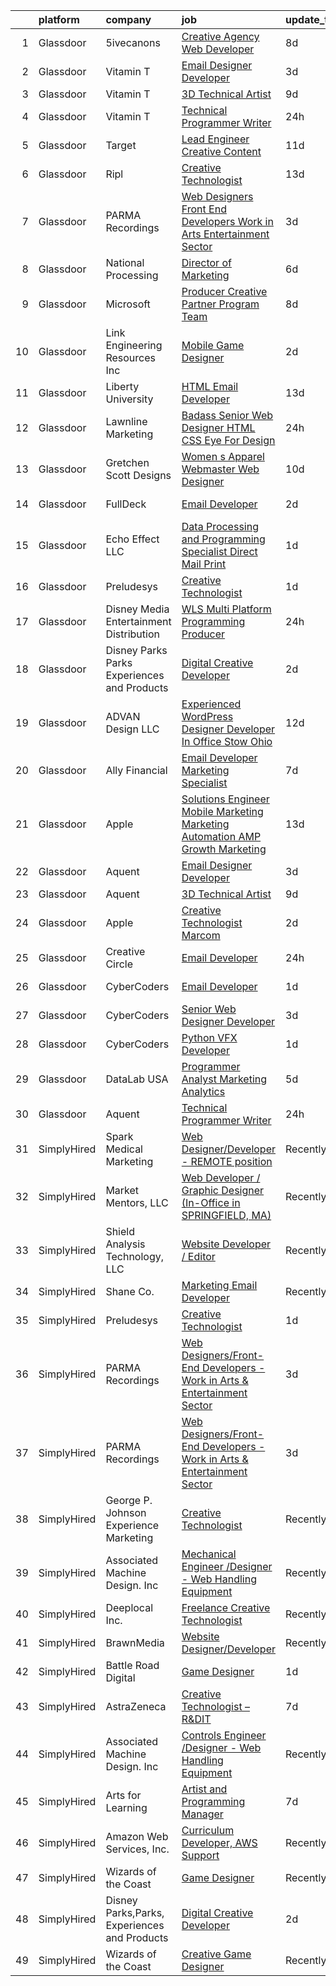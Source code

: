 

|    | platform    | company                                      | job                                                                                                                                                                                                                                                                                                                                                                                                                                                                                                                                                                                                                                                                                                                                                                                                                                                                                                                                                                                                                                                                                                                                                                                                                                                                                                                                                                                                                                                                     | update_time   | location           |
|---:|:------------|:---------------------------------------------|:------------------------------------------------------------------------------------------------------------------------------------------------------------------------------------------------------------------------------------------------------------------------------------------------------------------------------------------------------------------------------------------------------------------------------------------------------------------------------------------------------------------------------------------------------------------------------------------------------------------------------------------------------------------------------------------------------------------------------------------------------------------------------------------------------------------------------------------------------------------------------------------------------------------------------------------------------------------------------------------------------------------------------------------------------------------------------------------------------------------------------------------------------------------------------------------------------------------------------------------------------------------------------------------------------------------------------------------------------------------------------------------------------------------------------------------------------------------------|:--------------|:-------------------|
|  1 | Glassdoor   | 5ivecanons                                   | [Creative Agency Web Developer](https://www.glassdoor.com/partner/jobListing.htm?pos=101&ao=1110586&s=58&guid=0000018170745ab99dfcccd5c29515a3&src=GD_JOB_AD&t=SR&vt=w&ea=1&cs=1_e0df0e25&cb=1655449082893&jobListingId=1007927276507&cpc=88825F42635DFB7C&jrtk=3-0-1g5o78mncia2u801-1g5o78mnpi4nf800-84094eaa113f8c80--6NYlbfkN0DwgN3Z0NLANbqvS63xM-vlXxP4hUP8fczFn8co1XNvGgiZevgx41uD-8wuv-7f4oEpDxF0jaTNnGxpufoP4YOzprsp7u9ZgNQK9f8FjBBJ9XIgNuTMxmKxCGoz3d1dGbfbgEzvWaDtePiTy2fwByLniqz_qXD7N9vgkqYwEZzoEabkJ9UFWHUQxjyKJVaCmklDyJrXK6kwBvsPHfVOH53yEnNHAh7fz4ADgif9eWqWETt3dffUZVRUOyfbsBtv0HEMgqx_xxbIMZzVKlaOafD1k9upsBpGTz3TvTIrkFFcnf1KVb9ZVxixvgnunUz6oHfeKt9dGNtTLOf1_zvcwTUYx_w6dDMvJ8JNEnzh2bPKCMXfsQpA1suTWeHCH2_b7VMFW7EjnU5onixkCay5VgjR10e3Oi40CQ8QddynU8yHr98d9Q6C11fvSPFmBuMg7H1tiOcFFFjw6lGuTJdLN97OHzlB5sANPzLtmJSnRA6soHKb9723fFD1JpQvgXfIciksSI3le0PgWA%3D%3D)                                                                                                                                                                                                                                                                                                                                                                                                                                                                                                                                                                                    | 8d            | Jacksonville, FL   |
|  2 | Glassdoor   | Vitamin T                                    | [Email Designer   Developer](https://www.glassdoor.com/partner/jobListing.htm?pos=126&ao=1110586&s=58&guid=0000018170745ab99dfcccd5c29515a3&src=GD_JOB_AD&t=SR&vt=w&cs=1_74b13871&cb=1655449082897&jobListingId=1007936148116&cpc=2CAED5C921A5F994&jrtk=3-0-1g5o78mncia2u801-1g5o78mnpi4nf800-5a328d8f1e158d91--6NYlbfkN0DMrcEu7yrtATojKJA7cEzGQ3FdRGWLh0CZQInL4ECGI6k5tN82kdM0cJmh4vC7Ggh5lKGabrJlTlqfQgBZ6Uu6KKE4hG2Ywy-_Zyar3SKWT-EkuZb_TBS9CBFME91dO6HK4mV2A0hxH8mmYjYDRx-XXfRAQPVa0wNsNvrIrSZXuGNTGIHJwvbeff02w9XrBn-RZ6iwR0TVZxNkdEF4C5xcW8BbvemeHU6GbE7rMDiRkGmKpm_4MeoF5Cm-0SZVOW7lh-zgrcrgblN9dI30ztzYHYAaINMxkny1mrM2R0f5Sy2oDcMqjpB1qVc5TomzdrCQaR89MiO7oUYa4o257mU60rz-x4NDn5JnmgpBD7ESi4ldogT0rTB5yMywccU_T9QDugdL-1es3DfJGtkmffe6toLWyTAH6K1u0AECvYnMKJnA-kTotnb4FTiFWBePawdsyX2ZsNpedUQv7RGhCGBs)                                                                                                                                                                                                                                                                                                                                                                                                                                                                                                                                                                                                                                                        | 3d            | Richmond Hill, NY  |
|  3 | Glassdoor   | Vitamin T                                    | [3D Technical Artist](https://www.glassdoor.com/partner/jobListing.htm?pos=123&ao=1110586&s=58&guid=0000018170745ab99dfcccd5c29515a3&src=GD_JOB_AD&t=SR&vt=w&cs=1_577e65fe&cb=1655449082897&jobListingId=1007924250804&cpc=FB7E4A1762AE5BEC&jrtk=3-0-1g5o78mncia2u801-1g5o78mnpi4nf800-b676246afe9ffab5--6NYlbfkN0DMrcEu7yrtATojKJA7cEzGQ3FdRGWLh0CZQInL4ECGI6k5tN82kdM0OKoro5eXmjqrlAnDtckO5oeRnp0WuwL4LRISKzB96TROHOn88Gkm_ZjVTDxR6yvKi-wTEpxbYoH4Q9Epgd_JwKUcv74onN9sPbFCnxTAPOYzeQVeoWsKFHKyWJTcdc-EuU39eatiC342UUk7PiwdORKNI_XGYLNIupg9npIZXyT3lFCO7rz3cuwlM6MZT9Bk5pKujwe_APM1q6XAlUr27rpB9JDi8K3OygagIlYtl_lSaUcEMWiyB201uVfiIZfumjIakq7Ir2enWQ6AyK1TRthaH8XAJZHcx_2mVA3LHPE89aeNAiBfmCMpkI_cgyYYQFqsfW6loN90iJmatHlqOojecEDcS5j0j2jwGwW1mU5msWsi_WGyFjJHlBHCcqQ2kSktebCXZ7cVVMb4QtRkSqJqJ1wyyc8vcI-XClOyn30%3D)                                                                                                                                                                                                                                                                                                                                                                                                                                                                                                                                                                                                                                                 | 9d            | Remote             |
|  4 | Glassdoor   | Vitamin T                                    | [Technical   Programmer Writer](https://www.glassdoor.com/partner/jobListing.htm?pos=121&ao=1110586&s=58&guid=0000018170745ab99dfcccd5c29515a3&src=GD_JOB_AD&t=SR&vt=w&cs=1_a4934d50&cb=1655449082897&jobListingId=1007945433375&cpc=B076152010A3B66C&jrtk=3-0-1g5o78mncia2u801-1g5o78mnpi4nf800-500ce1e84275d83e--6NYlbfkN0DMrcEu7yrtATojKJA7cEzGQ3FdRGWLh0CZQInL4ECGI6k5tN82kdM0OKoro5eXmjpfezI00Q-HLtb5cdJ_o9tiLpBho-9whxITLzkn2a2UCSUAFtfxpyljpUpc-LQh8-rYzXoOyuDe9OEXYIRbH81hg_H0YI_DuOLHKP_Ayh0Nd0b0qKveVET-LqT3oih7qgTui251jIBTCXwrlhYieEwNk8VKV-KI1XDZGC7texmoEPHl4PG-Er1rKqZ57kmWetXgJX_-YyiSORKaX_24CPcjR0R96VQylrPsMiN2RLR3zzK3eKPVz1RoSegKrxWwkWaGt2131ACb5z3d7C6zzAYjT9Fpp3kC6RT05USBe0oxpzTAtNRwzoLI0eRb404JObKUDSiRuoPinNLesIGUklZNXmnZHSLPeP8xek2OspYZ9Gc1zAK-opoz4-F4GwOvZpimhhfJ7AUvL1TxWavjcV_P0lEtPkVi0Vo%3D)                                                                                                                                                                                                                                                                                                                                                                                                                                                                                                                                                                                                                                       | 24h           | Remote             |
|  5 | Glassdoor   | Target                                       | [Lead Engineer   Creative Content](https://www.glassdoor.com/partner/jobListing.htm?pos=105&ao=1110586&s=58&guid=0000018170745ab99dfcccd5c29515a3&src=GD_JOB_AD&t=SR&vt=w&cs=1_1e946ec7&cb=1655449082893&jobListingId=1007919401894&cpc=3028881457C6165E&jrtk=3-0-1g5o78mncia2u801-1g5o78mnpi4nf800-2be633d4264ab387--6NYlbfkN0AgONBeCfCTVljpwzR96jFX3mtyFC--n153CYnqiKkqIbEzGownH_L0_wgVvmdp1a1UNNXTmVsFEDKwK9YMjY1IttCSMsntwx6UhfH1INoHLKABw_jAdCMqFMvCue8DZEJB-phZNly1s9rBXFRTnSWHGcvNUPirZylqHh6Xb7bgegbJvEScAgR_et5XIg5svKkq4YAAK3ER0sY7JGpDDnXx1I_JbpzJ0h3Dc7Cu_qwTQwOeuStEZHZqWOuE80yjES4Mtuyz10hQDZPBgejdiQs0i6WQ9t6Sfyn3cxJEtS5MTOTwurlzpGjCQAa-3qmSbMroHae63mM84CRf22OIFD_dMtiFqCzSZyQyAUa-GcquoPpVRus3pf3OkhSWO5-fs9wriVn8CK3TYtgsO0ZE4cRxSgaSXAc0qV4ULUcafEUNrr8RQq7_on4sDlgXKol0Ap4%3D)                                                                                                                                                                                                                                                                                                                                                                                                                                                                                                                                                                                                                                                                    | 11d           | Brooklyn Park, MN  |
|  6 | Glassdoor   | Ripl                                         | [Creative Technologist](https://www.glassdoor.com/partner/jobListing.htm?pos=109&ao=1110586&s=58&guid=0000018170745ab99dfcccd5c29515a3&src=GD_JOB_AD&t=SR&vt=w&ea=1&cs=1_656bf691&cb=1655449082894&jobListingId=1007916173793&cpc=A0637F14311B9419&jrtk=3-0-1g5o78mncia2u801-1g5o78mnpi4nf800-43143f6d6c75be44--6NYlbfkN0C1hbfb0kNfjEz9wPHc97tRjY8tE8O6gicCPMDAwXENoGf_20ZGcoJyBqdNZAfAga3Soipd2Yx2tgiOLh78JiaK5aSuD5MPK6pJpBHjP6Q_uGYKvm3hKeDvUry0qkOUlJX8x7Y1EMKgnaQ3wrywLLYDhTaDh4T_Y11RX5IiSVsHO119b_HKmS3vvB3wNAQvLUfl7OxYARzGYW9zMzuLbDQb9vdIeXi_5hpWyArCAaSpGtMJq2Qf0AfKMxL7O2Yd3toqNpN2C5VPP2LfmI6LihBVi_m0dT2MSgyfkEtd2ygPn3NIdQP-uMqtq6c0TsNwWpFd_q5_NuVx0ugC9VKNHfjO9F_bKP12MW7ypZiOco8GR6BNAwYZiQNFcHAF0q3livcuqn6MROMmZ7XPJfB9by17jqTuF9J7EVI-pIv2AwxdQ2LosAC-9Nx3ndCSWi-3fam8TC4WTpckl-4V1A6e4caX4hgOGZFbVXKW0t97NtQnNeXrBL1SoP86-xpNyAIa5_o%3D)                                                                                                                                                                                                                                                                                                                                                                                                                                                                                                                                                                                                          | 13d           | Snohomish, WA      |
|  7 | Glassdoor   | PARMA Recordings                             | [Web Designers Front End Developers   Work in Arts   Entertainment Sector](https://www.glassdoor.com/partner/jobListing.htm?pos=110&ao=1110586&s=58&guid=0000018170745ab99dfcccd5c29515a3&src=GD_JOB_AD&t=SR&vt=w&ea=1&cs=1_77a2ea7b&cb=1655449082895&jobListingId=1007936127371&cpc=8795CF9063CD573D&jrtk=3-0-1g5o78mncia2u801-1g5o78mnpi4nf800-e9a97b03e154af19--6NYlbfkN0BMd6i3W3qmAtDke4ZitYLMBEMpVvOQU_aO9JUqgRRkg0YiWr3O3EY-kQ_OnwYZe1kEGbPykYfxN0SPjhNNf6ok3NSl-efremPdl_yE9Oxlai6wWmpYxgSooe-BCUgqWHH54-yszYlnQl4scJjmMMVq60-GBGS04NWaZxcJlVN02CRrUisv2CDACHWLvk34R4dxM57XoNV0W9rFiTBzM_IDC1jEjoSdDhnCEb1F5RXLxQ11LaGNhPaHmu9q0fh373BNpMD1KYD_78Fp_0HWxjkVQ6D-kIR2QmZ5brur8DCqAU4TWipHmLMEZF7HGu1ii-ww1uGNMrjTEdJOvqrYxqWJTcyqbNAZ08xP_of6PFkgvvg2CYlEh0oP8icoxSzI5Fl-sF_0hpp1NcY9pS8n4hu-1oY6lrjgP-GHqR_fBXyAzGX2hSh3ZwhDF96qN7PsT8JUCBe91ncVGE_xQV03so4UTuoQwBZVUw2ov2mzQGvoLsCM0ht_nVbDjl9rxF9dBYA9cu_PCO3P931_xaKve_i0ZFj02cncGI_JPIp3mr46cA%3D%3D)                                                                                                                                                                                                                                                                                                                                                                                                                                                                                                         | 3d            | Remote             |
|  8 | Glassdoor   | National Processing                          | [Director of Marketing](https://www.glassdoor.com/partner/jobListing.htm?pos=104&ao=1110586&s=58&guid=0000018170745ab99dfcccd5c29515a3&src=GD_JOB_AD&t=SR&vt=w&ea=1&cs=1_d71129c7&cb=1655449082893&jobListingId=1007932228124&cpc=18B9B60E52E5A655&jrtk=3-0-1g5o78mncia2u801-1g5o78mnpi4nf800-47cfe4ad1fe52c7a--6NYlbfkN0AO-lx13pzomzdSppJUWL3QXsQT8oyFk4U4LWH8QC50ColyNbWeS4BJdDbgzuqSwHm2zvS6I5ToEz212qOpO2_ZvfS9Yc7mqJzYdSRWH88s7sxX8GPv23gOIy4D1TqkbTP8MmY_tDxFk0cBBmPC8i8SBVKsBhe2Hfa-OwZa4J6gp_MbgdHuxCloW-ajGe1wwxiTDA8wXlRKFcRtPx2XoZ2B5Bsg4RehfDzeqfjI7yPICNdwZWaOCVIi8YhLwB74hf2CYIkoQwSr-sFcDgt8_0StBb-hjemCY2OKKc0GWizQb-K9TubTDP3Odyf20TqYueXHPmVLHfQg7KXDsyPNFfIyUe2fRbaOWJ4mvTpqzMCaHe5B2GeJvMbzDEYzIqyzpoWBk0lK6iSeWCA9Co0OyWEEnSIjBKkVYEwf0kuZlZwG5jlS7_ppEGb1NiyXcld3E_vTRc_O2pbbjLQD3PKA6mM_MNcvApsukeOGpcQ3P6y8OOBGiYWeX3CAgjqoQJOLmwDPSfqqVumlvw%3D%3D)                                                                                                                                                                                                                                                                                                                                                                                                                                                                                                                                                                                            | 6d            | Orem, UT           |
|  9 | Glassdoor   | Microsoft                                    | [Producer   Creative Partner Program Team](https://www.glassdoor.com/partner/jobListing.htm?pos=127&ao=1136043&s=58&guid=0000018170745ab99dfcccd5c29515a3&src=GD_JOB_AD&t=SR&vt=w&cs=1_39fb60f1&cb=1655449082897&jobListingId=1007926717850&jrtk=3-0-1g5o78mncia2u801-1g5o78mnpi4nf800-8a8a2c497df37388-)                                                                                                                                                                                                                                                                                                                                                                                                                                                                                                                                                                                                                                                                                                                                                                                                                                                                                                                                                                                                                                                                                                                                                               | 8d            | Redmond, WA        |
| 10 | Glassdoor   | Link Engineering Resources  Inc              | [Mobile Game Designer](https://www.glassdoor.com/partner/jobListing.htm?pos=107&ao=1110586&s=58&guid=0000018170745ab99dfcccd5c29515a3&src=GD_JOB_AD&t=SR&vt=w&cs=1_344c510a&cb=1655449082893&jobListingId=1007940009417&cpc=67D5E609A3B8C355&jrtk=3-0-1g5o78mncia2u801-1g5o78mnpi4nf800-7b38c36edea65596--6NYlbfkN0DK2C-pmrF0sqrfJr4Li3c4X7YMnrkXddQXZaL_6xg-NZtklDZSx_yiPocXKeJyu8GXZBF6iHTzcqxoh5YfXOzapaowrEFcW0Wvv5P3l-zCcOsePFDIEXLcVnyoePoRFk5P_6JWgwML8Yo4BphEmn5W_K6bLP7l7bh3xDbq9jrYvXPqRTBmT69Gl6weOz8zWGd2r57E-9LQFOCY7ejjjJoCbjQN3xjjLDYuGZvM_trBz2AA-kfHfoiaixRbjADMokmHasCJo9iU47fdafiwXyahK22lF-ixn8IMr9mbDIfC3cqQ5OacMZ4_NeqTeVlyiMBkMAc1X3RiUTVuLfI3RT1U9m5PEaxKKS--4RmTxSwp7FYrxEV-4d66Y9b0lZH4RxZgTj9eOAou1Qf-ecMPvbNF1FAwjwq7-4zyRS4cnfn9IuO8uxwAnhJFv1nWHnaSuejhOsDeAw7C23UwWmUfoo5y7wA8lr9G34r8rkGvs3-gm1FPUH-XSf-Q_5iNldxT6T64PiMlbxeiwrd1y5dptOzOVt6vL12zlUAfdyodd3_cXQHzCb9GGOROafvaEneBpV06T-621ld6iCuqJRsKmLCv8J5osh7LV64%3D)                                                                                                                                                                                                                                                                                                                                                                                                                                                                                                                | 2d            | Philadelphia, PA   |
| 11 | Glassdoor   | Liberty University                           | [HTML Email Developer](https://www.glassdoor.com/partner/jobListing.htm?pos=113&ao=1110586&s=58&guid=0000018170745ab99dfcccd5c29515a3&src=GD_JOB_AD&t=SR&vt=w&ea=1&cs=1_6fc48c7a&cb=1655449082896&jobListingId=1007915758186&cpc=8795CF9063CD573D&jrtk=3-0-1g5o78mncia2u801-1g5o78mnpi4nf800-8008f5f408073523--6NYlbfkN0DJj_xBnMkxta0JkMhp2zrLnOUztiQYfsFoMajxVnxJH1F0cTi7s2M4ahEdLdWFO-BqmRaLUpbwRIZ7IJNE5Jhy2Q0vZVUdHycJeJyACt3qfLEXBtyRyPrgrnr3HxdQLYX3EwJ4XPiDxoSfjsS-rituzWuBLTDBkYgFntRSehJ6_bQZ9iUcKZ1AGEA1ZSy-_-QCtaaY7Y9EzW8zhp-eFloM2SKl6wcH7v-e4ASXdhuD7yABMQdu6gvjDdyzaSLNBzXwb2Xc-cY5r0NbKxnYNzZsygfQjC2uJ4TIUlnUd73_TDhQjlvXC_JWc4T8ID42D4EdQ3iO5hmJWKkYvNpuxhpOlcEvC9yIC4xa97-n-rHNeqwZrA8wSO_xXHYGRnZhgu5i-f-CcDL9XiVG5WEDEGzAQK58j7zkzCHj5paNdI2LKQD2Pyjzc5dFyKMby-VNwpJj086Cxr3B6B77tMaJmHphHxvWKj2Tom86SfAyYWJKhLnjg4SnQiIH)                                                                                                                                                                                                                                                                                                                                                                                                                                                                                                                                                                                                                         | 13d           | Remote             |
| 12 | Glassdoor   | Lawnline Marketing                           | [Badass Senior Web Designer   HTML  CSS    Eye For Design](https://www.glassdoor.com/partner/jobListing.htm?pos=112&ao=1110586&s=58&guid=0000018170745ab99dfcccd5c29515a3&src=GD_JOB_AD&t=SR&vt=w&ea=1&cs=1_cdcb70bc&cb=1655449082896&jobListingId=1007945270122&cpc=01657B10174A43CF&jrtk=3-0-1g5o78mncia2u801-1g5o78mnpi4nf800-c11d92ba87d007d7--6NYlbfkN0CSgGTbSPgM0xpgWRkp5SRTexU57Zk_6_bZ18eqb9d2QPonl4wyxnYYzZzlQX1INA05EVULwZuD-rw-yad887exhHL80ZF-6sCv590OQr2cj3ZF3-pMXOqi0CfpHb4cS6sIfTWaJDnbeVN6g9oZH4Sc_gMnT8ZNkGUcR0rk47uFGVNZvWApXP8wh5IUZdNkTFiOsLsTfTwT7z675P-J0t-RZ9rJXI8rrY1BuhSy8T0kPQ_xCzRFosyMfzpqNbJ1mXwH5nBP089dOYCL_6R5Cyi-HD1IGEoDC_XmaGudO_ocblCObslShZIlZcN00ZCIkOlgQ216x5On31V5NiV9VC5pmmbrFCOB5Y-mARfT9TruA6gzxzSvGJPdN3vuzQaq_UP8A9lKh4qb_vjCtVMH7Xxn2hdcvTWITiXJw8iAx9rJnXzAZHJBGuauVoaSkk5HKn5PWbKAfp71M8Wr8E-scNQRwrSrpWf2wmHjxW6rBL22r0noENYCs5uZHPMT1_nLJRs%3D)                                                                                                                                                                                                                                                                                                                                                                                                                                                                                                                                                                       | 24h           | Tampa, FL          |
| 13 | Glassdoor   | Gretchen Scott Designs                       | [Women s Apparel Webmaster Web Designer](https://www.glassdoor.com/partner/jobListing.htm?pos=106&ao=1110586&s=58&guid=0000018170745ab99dfcccd5c29515a3&src=GD_JOB_AD&t=SR&vt=w&ea=1&cs=1_c699c191&cb=1655449082894&jobListingId=1007920741606&cpc=87034903B3AB482B&jrtk=3-0-1g5o78mncia2u801-1g5o78mnpi4nf800-17bb10e8f7b67c3f--6NYlbfkN0CaRNlJm9mMIreROWcA-YTgvxbgXUjbvXmw4cOtNj5GKuWGdK0NgPiTYnzHfQDvgUIoX8QDPD8ni_1EIwYq1SgQcDnHMlkdCstaCYW4qEex6qWFBDC44KzzJcu8TkNPU6Oamk0CE2Btx3hyF6GC_2pKSLq8WI2xsjfwvaWb6ok5tzvfDR6wL3C0emC_17Z4kxvjC3b7WvI11bCpWgR6FCupxhQf8jWiQ1l99i09ScK_g6V7WgZJVXWmM_ZXDbQ38sYAmFTIS2nEtYdUffEkshe-zhoWKiq-3g0-iTq9cMpWIAxXVIAGrzcahXTjo8084tGPnU-7Smh_p0rxn1eXjtKv8_lyIkLBkrUQlo7aEEi5mv4c7u-aogrCpwJcIn06jJ137ugGFCbwYYon91FmrM4wMvy-sZ9xHtOxQO3JViJ8aoz_l1EizD0YLwObOSE9IrPQa2bI2SzQZhqooYuIKratq_oTql2_ldW3INHQ7J1x7l4QtKREgFyn8OulpN4LWq9RKNqUG2N1lDXQXjDG68EW)                                                                                                                                                                                                                                                                                                                                                                                                                                                                                                                                                                       | 10d           | United States      |
| 14 | Glassdoor   | FullDeck                                     | [Email Developer](https://www.glassdoor.com/partner/jobListing.htm?pos=108&ao=1110586&s=58&guid=0000018170745ab99dfcccd5c29515a3&src=GD_JOB_AD&t=SR&vt=w&cs=1_26ef775d&cb=1655449082894&jobListingId=1007940083814&cpc=7E331B339EFC28D0&jrtk=3-0-1g5o78mncia2u801-1g5o78mnpi4nf800-2019eb6308fa8e20--6NYlbfkN0AyLYn6e4nOsln60gailr5YF6DJD2ie_1ebCPdPTsHIrVzbdEm4_QsKTicBcCO4vXRHO7REtHD_TytnDdvIMr7FSfLZh_kz6FW0YGltHW69hGRNDqbYr3vnvi9faMVwEDmdUrnzdpVz-LkGadqFkLGeOgfuaQflJViJIH1B2Bprpx7eKIWZhQIheIjyBnr_nkxxhzz6AM9SNYpvOMeKiFmfXwv8mVs0IL3M72dqbHOy1ENKtFPb25s3GKNkxoaXXPvpMXgWt_cDSlGsZEuw5KzSe-4C3d9IpBqCxdGGZhyxblb1idXazTyF55dZSWC9xQkJuSfRa7kqlU7bSxXku2tmaOTH8oSCqk2k1Ax0a7Oapil5WpKgv6IK5B_VtljA7-XaHf0ZUcyAsn35dXRs1ef0T-M31_wIs_8HQlWn2ymIKiMp-AQPiByVb_978uOIESh-KrTITLxmC2sU_5qkKpAh)                                                                                                                                                                                                                                                                                                                                                                                                                                                                                                                                                                                                                                                                   | 2d            | Woodland Hills, CA |
| 15 | Glassdoor   | Echo Effect  LLC                             | [Data Processing and Programming Specialist  Direct Mail Print ](https://www.glassdoor.com/partner/jobListing.htm?pos=111&ao=1110586&s=58&guid=0000018170745ab99dfcccd5c29515a3&src=GD_JOB_AD&t=SR&vt=w&ea=1&cs=1_0e6ffc45&cb=1655449082895&jobListingId=1007942115418&cpc=545C0D17DAD7ABB7&jrtk=3-0-1g5o78mncia2u801-1g5o78mnpi4nf800-bf8380291f8021fa--6NYlbfkN0DgdXb8H8ElTYINT1xzT8jpy5sKXEbxySvnBnpYm8_3yrPIrWSSUApVIsGvFQsJfDb2Bh8sJTlOd_mfBqsheEQH4cbc49MxkeTpKibLCFfm4A1u1oVUKdZPeI2f6fJo2dtQtHW3FSiQqRJbrB-UqcVVOnE4lc1kayWj2LwFMjqaL0cdt9NB2sradzQK3ijM4bvt2VFcZ4kxKsJepPm4h2d1xf4Kf1Wd9ecW6CIVEz0IQyelW_b1IeuLxTrLoix2Vb6blZmcZOeUKjo40gq9KXwEbkGZy6hmLelS5LzZGZOeNZ9h326U9H8dpgAhV5zJ99c5gFDohPuKwNQPMfwxB7txd7EDgcJNNqhglS_b84JB_PThkI1Tlo1I79b7kPBMw9mp0YV666TG3ZHLNe_ESi3YO8V9_e6M0uTeAcgdr2cyi5IGEs2zUGANWvo1PqSjHbPEa-F_FjJbC03bZinTxQwTOLYSzFAeVJHF-k0XZtUiRPdaxK0Etf00a7JRQCq_GpTx1rHfys0Mtg%3D%3D)                                                                                                                                                                                                                                                                                                                                                                                                                                                                                                                                                   | 1d            | Baltimore, MD      |
| 16 | Glassdoor   | Preludesys                                   | [Creative Technologist](https://www.glassdoor.com/partner/jobListing.htm?pos=128&ao=1136043&s=58&guid=0000018170745ab99dfcccd5c29515a3&src=GD_JOB_AD&t=SR&vt=w&ea=1&cs=1_b384a7a7&cb=1655449082897&jobListingId=1007942350357&jrtk=3-0-1g5o78mncia2u801-1g5o78mnpi4nf800-de5644ec66908994-)                                                                                                                                                                                                                                                                                                                                                                                                                                                                                                                                                                                                                                                                                                                                                                                                                                                                                                                                                                                                                                                                                                                                                                             | 1d            | Remote             |
| 17 | Glassdoor   | Disney Media   Entertainment Distribution    | [WLS  Multi Platform Programming Producer](https://www.glassdoor.com/partner/jobListing.htm?pos=115&ao=1110586&s=58&guid=0000018170745ab99dfcccd5c29515a3&src=GD_JOB_AD&t=SR&vt=w&cs=1_7cc7023f&cb=1655449082896&jobListingId=1007945724792&cpc=FD1C1DA32C38CFA7&jrtk=3-0-1g5o78mncia2u801-1g5o78mnpi4nf800-c3adb125e12c6fd1--6NYlbfkN0DAFTyt7pbDCC2JPO79CSdi1dIb81yjczP5qsKcZIxgiYm3-7g-689UvJS8MdHcuGP37y85EhwiwyDL88oTxq3hjT4xocDASACfioTrvreD80jRmKqZR9F-AOFJEKGyZTI3hQHMGHWkVmosydFAEBmcvSKciMqlb4nh2sXa6AC343dZWfmojBLgSSIF0bDQMF5P4azCLM1Wz5o0B0b6L_yMwwejRBxS4flnvFS59R0J-rhll_Wt1FCaSM9AxrvOvRWmWq-eLJ9t6gmk59lrntiB1RaGewcSeS3_5Oq864HnGWOY-HMrLaIs_KcbOwQqkhh7WJNkVvcZRu9axN3xw3tCPWoqhpO4suMTPGeURvFPEIHmy4qu-uhJx94zTiiD7b3lK_tTHKcIvqoJ5MkMIey2dlXSl15a_4BXfFZ_aDVSVLnNTZRkuUA2q-4EBcpZh98%3D)                                                                                                                                                                                                                                                                                                                                                                                                                                                                                                                                                                                                                                                            | 24h           | Palos Park, IL     |
| 18 | Glassdoor   | Disney Parks Parks  Experiences and Products | [Digital Creative Developer](https://www.glassdoor.com/partner/jobListing.htm?pos=114&ao=1110586&s=58&guid=0000018170745ab99dfcccd5c29515a3&src=GD_JOB_AD&t=SR&vt=w&cs=1_b423694b&cb=1655449082895&jobListingId=1007940242258&cpc=451933188B21919D&jrtk=3-0-1g5o78mncia2u801-1g5o78mnpi4nf800-41d49a557912e88c--6NYlbfkN0DAFTyt7pbDCC2JPO79CSdi1dIb81yjczP5qsKcZIxgiRd1qisRd4re16D_VG3-wzWOFmi5dyzlwUrgN3T5m5Dg0aQjkiMZeDUA0aek8N0bB6tmN9Rg8LYpaWUBrXChe8yLkod7IesUA19v-466WxDIpZkSGQcPFShAK8GFbivDDEY6rhiHC6gV9cOEIOVgSkiT2HavAHqd4YbojUkSHVaceTWHDo5wK2gRqeMntG9C3XwnEE3aKzfEESgjCzSF_9s0HDdsfryNJP92TDbaKY1APfIpsY7bWELlpdGooEt_uTt2nKmzol8QsPco128jwEloKp0uswHgF3zrQ-7xrBZS9DBpJebv3OOvIVJUC4jEwv4lezllX386Sdcb65QXnaZfzFK-m015b2T4jIaCn8kgy0Gmv7n4TA6YSRVranIfITFItD0mmZtVx8eHtLps60m0wS3LbKFJPQ%3D%3D)                                                                                                                                                                                                                                                                                                                                                                                                                                                                                                                                                                                                                                                            | 2d            | Oakland, FL        |
| 19 | Glassdoor   | ADVAN Design LLC                             | [Experienced WordPress Designer Developer In Office Stow  Ohio](https://www.glassdoor.com/partner/jobListing.htm?pos=102&ao=1110586&s=58&guid=0000018170745ab99dfcccd5c29515a3&src=GD_JOB_AD&t=SR&vt=w&ea=1&cs=1_84a245c7&cb=1655449082893&jobListingId=1007917643696&cpc=AF02A8F32FEE2001&jrtk=3-0-1g5o78mncia2u801-1g5o78mnpi4nf800-5ff23c5acf5c8d17--6NYlbfkN0D55hMz5WA8YX_dLayiPM-06ubVX86EvwRRl9IlyL2IOxUk6jvVi89EQpwJ_IRxxURGsp9L37NUwP3BB_cr5DGNmbSMs30THpfvwIpJVeBv_FyqtVXeZwvKyxs3MdHXAHPWOEjf3eO_aNgc7nNZ0Tckfv22IIh7me0jK0kDgsfbccu7SAmZy5O5qsyds6vwCr6uvIlraX5CuXUTs92yiCbkLW6x0EqMfsw4MGj-q-RBJJNYBEzEUryV1XfskoHIzaTjle_eOoeLmZJ9Bf3R1DfXq1VXtBiRII7eJ0rRz72erFHqyQXCNg62KC7ILCJQqlTtoN5ikt7LjuSZHMuc8iMWlj7Qnyqao1Ikcixx_Tpkro2_SMmC4WgTYzzcmBxtCvJovUIgkMVYBIwrQTAT1xj4ZyyvWQ2Td5PqVjLhjQRqOEfZZuPwDvqXhA4Jc_HoNYpp-D5Qo265KGKEgTJkTpkVr5sAN0tzCrW36Wdl_1KVIwXRIY9mH93ynfef35-LIn-8u26CavCvWMWYTri5wxmVjt7JSPHoN7iF5coeeCksbHKxnId-49AL)                                                                                                                                                                                                                                                                                                                                                                                                                                                                                                                | 12d           | Stow, OH           |
| 20 | Glassdoor   | Ally Financial                               | [Email Developer   Marketing Specialist](https://www.glassdoor.com/partner/jobListing.htm?pos=119&ao=1110586&s=58&guid=0000018170745ab99dfcccd5c29515a3&src=GD_JOB_AD&t=SR&vt=w&cs=1_63854bfd&cb=1655449082896&jobListingId=1007929446076&cpc=F41FEAB56D215062&jrtk=3-0-1g5o78mncia2u801-1g5o78mnpi4nf800-29820346dd997931--6NYlbfkN0DJ5QQ_XkAtnGD7OtNJBPWnMWX0-0yeBIg3SyIy7sPtwbzsSHHn3ObDFBkKUa5OGl_rH17HhYgR9Gptulm-ttQ5sWWID-KAK-5q9F0uxR2glVSB77nx2jM23swHH61G1nm1erLSUAyn4dD4pmVk9I6K6UeY16j-lLycNRDfOPm0JFEREN0okDNyM--nFu7hNZFsCJ6hEQuVmJ9ZZ_UGywfOHoaTsxJIJbhANhG12fbyqrW6GFsMFW_kofp1gg638zg8VEEnJ33SCmEL502rKS2pRVebQGJ3JQANdxRhz2mvtzkesNm2lVlqHrBTUWqLGkjK6K-j3XZqKI7P795YmxnAUbF2QsbSSw0cjqHE1sxyBSJP3s6e1ObUAr9rrfLD6VsRBLMQ5F5mnUaI65y1VIYGa5vNxtL5SXFdrQHRmwnXDcEEPeZZ9_v7MSXFogUEQeqc6ZaYeuTlTltlRpJsQz3a6asZ_V65kr5cUwLNtvWqqvG63PMuNXF1HW2GF-cFT0Y%3D)                                                                                                                                                                                                                                                                                                                                                                                                                                                                                                                                                                                              | 7d            | Charlotte, NC      |
| 21 | Glassdoor   | Apple                                        | [Solutions Engineer  Mobile Marketing   Marketing Automation  AMP Growth Marketing](https://www.glassdoor.com/partner/jobListing.htm?pos=120&ao=1110586&s=58&guid=0000018170745ab99dfcccd5c29515a3&src=GD_JOB_AD&t=SR&vt=w&cs=1_e3a18c53&cb=1655449082897&jobListingId=1007917014383&cpc=AC285F3A3ECA6BB0&jrtk=3-0-1g5o78mncia2u801-1g5o78mnpi4nf800-83dd83ca0f942196--6NYlbfkN0BvKrLyj5gPmtZO9T8euul8TCxuuKNOtzRJOomxnwSEodTz2Bc-sPZl29JElYHfcoRu0fPF_ZzN6Kgu9vf9AV6W97yKL7vpLEBrMgPJZ0W0rdIXw6WwRLSf9zaRHA6-PnVWqQDkbUn1YMDbkw22WYnie-iPP5vQXnaXKfEuvTf2yCItkrLymK_SVcneAw1an5n0X269Yfe1ojMwcGa-XvScaW36kewNs-mAJDzGg6XbAIDEdLDkA7oTctSmgZNeZV-TTDLRq-zNF2KZcUXuDu065Yv2P31101uBfsVuli7npWs-5DTlkssHnW21hrQmk7kN28uXCAEUkQvJ3yTRbvZTpe3svZIzn4t4xuDGfQCaI5KRBMJWD_Z3R3sGKDYQat5DdFmvzny-OG7kg_yK_ERxJpEjaXKGB1OtdDUKR8jAx8knIWDjpf7Jz0hsjd9JwrDVjjWEIXyYegrsfX7Zr30Kqo31SjJhLzKxbl7bRzATbNmbUhm3DBt4wUjAKDyJWc6W9HmNy0ZQ7vHtg7WV40QHvG8GUK0lREyIeVPiMEdZp5GtpeEqvzvnekmEI8i0fd4CUVODRwiYxeBjT68TrLHhZnIx-HTTxGEiUlINxAXQDqZAnivhIULINPr_pEfZuDeTe8_vCiM2jgM4M90GwrIJ8cA897WJ9lHb5oXZIvOHZvdW3rYZQOnuDJkRBXte2-FydQ8CusN2D2K-tzVA2EraD4XNE1i-b7L50a6H1RVC229IKzIJxI_8Wu_0R79MrsChDvkA8tblUX5qgv_NCF7FnOjzPRXkzB7UiJJZLIZkekaOkC2yB2QgviBzSpIpXVuwjUA4iZS0VODxnPKl2YQOrKivxsighR15OxIfdxh-cPsilmoH2if3yQEjXMNmbIiRRKmbOE-GLao8CFlIgq7jVvGPGBhYt3Tw0ErTcgP0XhMs1qa1GlqwxDofLWd8qKi4fc4J-MHlNMQLz_qCWDQFh7f0IyV1U3vcAfW8ZxN1ZysK3XLnU3kb9ljz2ntbIEQF_JDrYG-nHFu0XNcR1msU) | 13d           | Culver City, CA    |
| 22 | Glassdoor   | Aquent                                       | [Email Designer   Developer](https://www.glassdoor.com/partner/jobListing.htm?pos=124&ao=1110586&s=58&guid=0000018170745ab99dfcccd5c29515a3&src=GD_JOB_AD&t=SR&vt=w&cs=1_90b6c698&cb=1655449082897&jobListingId=1007936255354&cpc=FA84DF7EA1EC2398&jrtk=3-0-1g5o78mncia2u801-1g5o78mnpi4nf800-4fbcf4d2f213737f--6NYlbfkN0DMrcEu7yrtATojKJA7cEzGQ3FdRGWLh0CZQInL4ECGI9gD0Wolx9R2v-Aex0-GK07INm5qc-78OQ-7WyVz0cz9n_wJfek6MW0aS1HXS1LX9sXbCtpcryzAJk088oXNWQKd_RrpNfoQNGg9hRO1DzYsfsTu8VjKT_LVkyyrmUnvBtEunGbKGQaaKFzTzSPcLfixuRTurlQs0nEId2WeTxX7w0jS2i1UHhoBTo21wNODKyFEKF4ia9ifyDnheahin5dCa1eBV8LTwi_PiZSv2_fR0Vn-UeQSRfE5691fnAaLuh1R2-LLaBFUFqsDM4jKUBEpbFmgxA23c8GN1j8Ch1V5_sxWrPdqRUvpHYPwuYNZZAmt1Dl6-1UuEbaw8AqaW1WQ1tqTgss8GSEUfy_Z2z5QI1fQv7k9-Epciya6y9-reJHmH_M6JheHOAoSF0yfnSwtqB-lXUyF1Q%3D%3D)                                                                                                                                                                                                                                                                                                                                                                                                                                                                                                                                                                                                                                                            | 3d            | Richmond Hill, NY  |
| 23 | Glassdoor   | Aquent                                       | [3D Technical Artist](https://www.glassdoor.com/partner/jobListing.htm?pos=122&ao=1110586&s=58&guid=0000018170745ab99dfcccd5c29515a3&src=GD_JOB_AD&t=SR&vt=w&cs=1_252640ff&cb=1655449082897&jobListingId=1007923719283&cpc=F4EED0218A761C36&jrtk=3-0-1g5o78mncia2u801-1g5o78mnpi4nf800-543a1d89cc196ac1--6NYlbfkN0DMrcEu7yrtATojKJA7cEzGQ3FdRGWLh0CZQInL4ECGI9gD0Wolx9R2EDT7B77c2cRZWsv8m3llZu--9Lw114O_skrLyF_I6SgxSxzYeplcDPXGdHein_SZiLSSfcxNX90WARoK4PLXqXq75b43CDnftlS_FE9aV2wRJHGfXTKNI6h-ZsW7LVnQAypszPjWBdW_8pku8lA6prSun0mZ03rWI1XM3EIS0Kly5s3TooYrJaIgb0_ue1geTdom-y9HTMuJTEAk4djCCgFgC_ouzaIY-ZP0sQrc1XWddn8BYkECRPNfu7paqd9csZCrMfdYO5AnuaroC__xTFy_N4k1xx5JYEy71V3NHkcrt0exjL0MHKLlQdCZU-N-Y-oGMig6p5mDLSBxI5iOW8CawggY4FI38cZs6nY1I0A-jXVyxhtpdx_pfphX-GDhk1gLsOpcVIiSfoe3-86IkA%3D%3D)                                                                                                                                                                                                                                                                                                                                                                                                                                                                                                                                                                                                                                                                   | 9d            | Remote             |
| 24 | Glassdoor   | Apple                                        | [Creative Technologist  Marcom](https://www.glassdoor.com/partner/jobListing.htm?pos=130&ao=1136043&s=58&guid=0000018170745ab99dfcccd5c29515a3&src=GD_JOB_AD&t=SR&vt=w&cs=1_a144acb7&cb=1655449082897&jobListingId=1007938949290&jrtk=3-0-1g5o78mncia2u801-1g5o78mnpi4nf800-7a6b009faed7eea5-)                                                                                                                                                                                                                                                                                                                                                                                                                                                                                                                                                                                                                                                                                                                                                                                                                                                                                                                                                                                                                                                                                                                                                                          | 2d            | Cupertino, CA      |
| 25 | Glassdoor   | Creative Circle                              | [Email Developer](https://www.glassdoor.com/partner/jobListing.htm?pos=103&ao=1110586&s=58&guid=0000018170745ab99dfcccd5c29515a3&src=GD_JOB_AD&t=SR&vt=w&cs=1_c4de1baa&cb=1655449082893&jobListingId=1007945004739&cpc=D7FE8E303655E3F3&jrtk=3-0-1g5o78mncia2u801-1g5o78mnpi4nf800-face3c31e14cccea--6NYlbfkN0BPwlZa85gbT4Q3XYQoU_uQn0Qmw9zd_9UNfmcwtqAVud1yvyq1Z4UAlx1bxhDUi3JKVcEL5oefitT8Ggu8_Zfa4SJ_JOn6VSmRULw4SlZguNck_e_koKPZzG6pFbfXJUcuoRcSyNMGggC--46ymhAp5SMOGGAyLa-Shevq1TUNnA0i4FXxaS89s7I4wL9ak3Nx-tyneR0u7GM28p7yhO-eysyA77jNNdQb6VUKnpuepV3DMRxoBej9T7aNLYg7NycU8ubewbwtrEKqH6s1p9ody6XwGGFKkbOjMH0y4yMM7DCJRYn4jb_cXhghZYnjmlNHtpsgW67a71PwQ72IkTpOMosyh1VqB8JxzH2sirM5qCxCj7e4GTRenY53jCxrzibSxtK6DQqdMJDHHQftahTWFiRIeawrSIePQnLSTvW4job1ZYYGcn4qtWll2Ok-QcCvEmWhAwa-q6Jdj65K1VVqG4MC3ZO5TjoYtFIS4B8muLxpYzTTDRawU6BUZhK4oT8sxhm_m4Z6kA%3D%3D)                                                                                                                                                                                                                                                                                                                                                                                                                                                                                                                                                                                                       | 24h           | Irving, TX         |
| 26 | Glassdoor   | CyberCoders                                  | [Email Developer](https://www.glassdoor.com/partner/jobListing.htm?pos=118&ao=1110586&s=58&guid=0000018170745ab99dfcccd5c29515a3&src=GD_JOB_AD&t=SR&vt=w&cs=1_359bcffd&cb=1655449082896&jobListingId=1007941485710&cpc=FAE5E775D180B2FB&jrtk=3-0-1g5o78mncia2u801-1g5o78mnpi4nf800-6b9eaab311ec1425--6NYlbfkN0CpFJQzrgRR8WqXWK1qKKEqALWJw739KlKqr2H-MSI4eoBlI4EFrmor2FYZMP3muM1Qr79LTWy4umfQ1JV9E9r-9uoieFP44Cphlu0HP_q2ynZiIKZOLc10H5aD7aJZWzaNKMarFSgDEAusF8k3WX7wSZ3eagKjH-Lm6RXC7UZS23KJXYbFesAmviZcsMTxFgccEx0oN627cjtG63VvcKrPOwxhkpa1nh5eBTQzXckEoOgoLREqvVSpVNPezyW-r2VrbjKnvIgK6SLmpecoUJTy9-ykFDL_tVRXMdvAXMnNC3hD46H2ja542QI1ek2e0kNkBOyQaqG-V3qh__MTd6czpw-Exq3P6E68FrQpN16PykIx_sKb-HubEtv5nNQ91mTORyLhmWP8DjHwexczXEd1dcwnVw4dUlv-h0qkUZ1X39BVr-NefMZfPgBTT7pqv5p9SMTziJgJ2tChGf0XIX6Ez2K8I5_phCyCnZPk5T2zAKH9ZRZckL1qY5PVHy4HtVm8hECH1qolD9ofEomEImqKWVWFg4AA06szNaWIyQj7jRP2tYkul-G2fwk4uOOgGZSWdkUk53dUhKudnPdufBs24jfLncCk5VoL3V0SoXxWFbMdJcMWteh7GacMDRY60FSHFBGyxcmi7DU1MixtdPdnTq8pINNwkWHWqru_ev2Fbz_JZdozrV_PThrhmcIfnfhZOKzovv_Dj7qaHbgtcgeG9zd69-kMynIJbNtY6Bh7qkmSaSwMusqyGyaKqbN75YJA6Q0CWgmM7dE7MR49Jx7y3znwEt0hwOUI6Ytmn3kXyg13BH6WaB5zuzD-A01dGt8dgJkT4M1Uyr8IDc12Uilex4l0waMTq2Tcrqv-zfhTcW0-IOcyXcOmxtLDTXGs0FuQ-kwqrGiT3lf4nP2eTLMPgm3U5pAN2wsSpbTJzcfS6dg4H_YsaONMp2eZWsaikM7Uy3l_fTMpIklEmGBmPnONFYjWKN1vc0E%3D)                                                                                                                     | 1d            | New York, NY       |
| 27 | Glassdoor   | CyberCoders                                  | [Senior Web Designer   Developer](https://www.glassdoor.com/partner/jobListing.htm?pos=125&ao=1110586&s=58&guid=0000018170745ab99dfcccd5c29515a3&src=GD_JOB_AD&t=SR&vt=w&cs=1_82df642b&cb=1655449082897&jobListingId=1007936679729&cpc=FA84DF7EA1EC2398&jrtk=3-0-1g5o78mncia2u801-1g5o78mnpi4nf800-04d4f46caf73abad--6NYlbfkN0CpFJQzrgRR8WqXWK1qKKEqALWJw739KlKqr2H-MSI4eoBlI4EFrmor2FYZMP3muM0GIjPIolb3buT-exMnosauWpwwE6bw4w9eEgE4vaYM7Dd2tP95BEXeMXICNe3tR6FkxbVB9H89z9Mg1YgNyP4gKUU9gd0vt58EWiDFWYpBJsdG4B43zlBOxXK0F5Nkw0rF4nWEeULD8YnARxn44ezhf40FGOTNoDS8vvjo2wI5enkpluXTqQUl4sL3CfhKQMUUFTftDSEsHGOFlZDJbmpK89FTVkd7mZZePFEsxCLH_SWcksjqJKOHnz816k0BLM_gzHB06anSQLHUJ_G4oWNMQobD92A9LFkKeO1-gVHeJG843zVXJ-PRJZpuFYhYzqNv9JkNMz_HLX0fEBcLgZ2g9w4ScwZm2zAKdKYsgR65Tlzya1U4VGDtifDc9mItF60bgmDKhe52-XJYUT7pLo_y2EYsMdYfiAsGsPjFlBfOXj4NJp60t9BBLbJP3V_MvbUVvoPrYhjLXIcHELa8eMKyPTvwt_xF1v_hLtmhBq4dHSeyIjtsQ4OckoiNFpgAuq3zN1sYNYsBSO6soca5C4lUA60INQalAxXgnitnSFvTxj99E5PhkkylkfdDUx6R3GpEKjcxKofqM3D_7mc1TsGokhghRL5Pep80wML_n-3t4PRWav7JS0w9vJ7oOLC1uY2e836AE2O1oz0KI_A6nHgY65DgxGWjoiSM66AUt14lgs6m1-idUCqbnLTcUmBeDK02wG_LHp7eMEPYm91U8rv5vF_ehfwlXm4yoCH2nibLgFDSKQQvnDIJ_4CabQZut2D9w7tKJQp-cXRCvy_YKUFiLAKjuVvUJg8eFd_UiV7fqfDU1NqN-MkGFGP92GalyQEGgnZpqwTCFYTAwR2LIARm3OjkMIY6rXGY3nRSt9JFzszdz3xDwKFrPxgvGD6JnCat3maM6TBBwf-McXVuWfEroeJSj0XYTW8%3D)                                                                                                     | 3d            | New York, NY       |
| 28 | Glassdoor   | CyberCoders                                  | [Python VFX Developer](https://www.glassdoor.com/partner/jobListing.htm?pos=116&ao=1110586&s=58&guid=0000018170745ab99dfcccd5c29515a3&src=GD_JOB_AD&t=SR&vt=w&cs=1_0a564c6f&cb=1655449082896&jobListingId=1007941925951&cpc=FAE5E775D180B2FB&jrtk=3-0-1g5o78mncia2u801-1g5o78mnpi4nf800-5775509c61a6d1fb--6NYlbfkN0CpFJQzrgRR8WqXWK1qKKEqALWJw739KlKqr2H-MSI4eoBlI4EFrmor2FYZMP3muM20aj7yI-olFtT1D3CZ-bG7hy6c3rGMMDIcsfJLVFqgfYljmA8sEIAEB0O9dsjvAlrDn3ULuOZNZYeaA3StkHeKoc1Xw5qCfQNmuMTfZQwwse_KmQEFjNWa1xbUC7EA0PsN5hRY913hhqm1aPGHRn3SGXh6tyYczp37DmHqQygimEeg1-nd8Jt3suMKwvznvmvKvXPFSJ_ikN57DbQ3O2sr5jc_wcolB4xsNSVRXgYpII_xOJflgoFuvOd03AQkn0iQfICrnQ9H8klxwbxEv58Rzd4Itz_dMTCgy6qPQbE1NGmLBDWj83LXaP0nqdKSX8zejOnKNA_1CWlGWBS7DI99V25ZZg3AAGf4zdfCpUnhv1NWzGielUqRktoASszyVzg83dIHQA0kHCLf9dfgqZ7fePq9vG27WKNnIgzF8rA2NCsOlYZu1DicxWXhMg6ai41KWbIPyWZuGad4mHVxujBlpZqF-d4zDV_djqX3DzHsekgWIS37OnPF6c_Do3WL2mp93SaxaO4Is37Udni1Lh7-xrvC_ogTsslCtR-O64JqRFo1w7pv1tSLF271McUA2EMujKYf2cCwc7y8AcYp2VlRykp3eVl00McYFeUiCQF6fQSYcTBoR9VolW7pQRs4S3wusdyG28XOhf3laPik81GNFTaPLIVMI2353b0FA4mawogwezBMBOkOLhOE4udsXkqApEOvVljZivYBizyE4cLe1Eu1UWuRhhEvX4HLkOuo7LQYXjG2eNGSDKi28Ofq1KbaCX0pT3FWb1olaXfF-tkMR3UYhgyEEjgt7xmGT28tOmXXaKtbil4tVagru__lmGej6QGGDyHM0VBq0LAToUesYIsZM1B9DiccUUgc2iVi5AmEzCOa1XX63ndd0TwslUq5csEPyJxpX3SxVq9Mh6ss9ljHvxgbA9c%3D)                                                                                                                | 1d            | Burbank, CA        |
| 29 | Glassdoor   | DataLab USA                                  | [Programmer Analyst   Marketing Analytics](https://www.glassdoor.com/partner/jobListing.htm?pos=129&ao=1136043&s=58&guid=0000018170745ab99dfcccd5c29515a3&src=GD_JOB_AD&t=SR&vt=w&cs=1_1e18938a&cb=1655449082897&jobListingId=1007933072571&jrtk=3-0-1g5o78mncia2u801-1g5o78mnpi4nf800-2b33fb61c8384014-)                                                                                                                                                                                                                                                                                                                                                                                                                                                                                                                                                                                                                                                                                                                                                                                                                                                                                                                                                                                                                                                                                                                                                               | 5d            | Germantown, MD     |
| 30 | Glassdoor   | Aquent                                       | [Technical   Programmer Writer](https://www.glassdoor.com/partner/jobListing.htm?pos=117&ao=1110586&s=58&guid=0000018170745ab99dfcccd5c29515a3&src=GD_JOB_AD&t=SR&vt=w&cs=1_9df3d46a&cb=1655449082896&jobListingId=1007945516138&cpc=FAE5E775D180B2FB&jrtk=3-0-1g5o78mncia2u801-1g5o78mnpi4nf800-9c53360d5171df37--6NYlbfkN0DMrcEu7yrtATojKJA7cEzGQ3FdRGWLh0CZQInL4ECGI9gD0Wolx9R2EDT7B77c2cSHC5Kxx0ofEtEzS2XNaWhSl33e39gJzDAVjt2e_gxwkuGmADd97H5zdg_ZabL_ah4cdZbth-v7SNLNAqN7IVVlyrQWAbgRQdLRhHYRTGo8xs_qVGfb9fZbYMakE3-wNRLYgRPr1sSUP2KESJqgfE9zJdDFNSMdoD7I58QSxaEsZ5Tr6zBZjbiV7mE7gE6Lc_KHRKVo1nwXpT2ONA-EKDA8vO01cW78avdCxV98Vz-GrkcFI9prIXvNbOMZctKUd48JBedHw6xValsP82XtxBD1Q3ROYUcvlLV8sfVWOTaX_LlYl720ZGKZ9eXoGV-bHdBtGe3aa6d0G1goM-UBhaf3EO3bSKVjepWCd6ArrpRQlspHqDX4wNDgpj2Wb3ukesPeaTFXl4aX_eVOSrGBfmDc)                                                                                                                                                                                                                                                                                                                                                                                                                                                                                                                                                                                                                                                     | 24h           | Remote             |
| 31 | SimplyHired | Spark Medical Marketing                      | [Web Designer/Developer - REMOTE position](https://www.simplyhired.com/job/35M66v77AdD9n8fOCx0TvbHKph55pnBEUtaBea4aPDsZPPSG2nNFfQ?q=creative+programmer)                                                                                                                                                                                                                                                                                                                                                                                                                                                                                                                                                                                                                                                                                                                                                                                                                                                                                                                                                                                                                                                                                                                                                                                                                                                                                                                | Recently      | Remote             |
| 32 | SimplyHired | Market Mentors, LLC                          | [Web Developer / Graphic Designer (In-Office in SPRINGFIELD, MA)](https://www.simplyhired.com/job/kdDKEVojufcVMH10vEpQNtf-fbxzehti8PQJudzg7GIUfRr5_tUjIg?q=creative+programmer)                                                                                                                                                                                                                                                                                                                                                                                                                                                                                                                                                                                                                                                                                                                                                                                                                                                                                                                                                                                                                                                                                                                                                                                                                                                                                         | Recently      | Hartford, CT       |
| 33 | SimplyHired | Shield Analysis Technology, LLC              | [Website Developer / Editor](https://www.simplyhired.com/job/aB_9o3xir3qpJy5syTIy2N694yL97Zoc3Ew6O-NDkbfiG9ogOTDF1A?q=creative+programmer)                                                                                                                                                                                                                                                                                                                                                                                                                                                                                                                                                                                                                                                                                                                                                                                                                                                                                                                                                                                                                                                                                                                                                                                                                                                                                                                              | Recently      | Fort Belvoir, VA   |
| 34 | SimplyHired | Shane Co.                                    | [Marketing Email Developer](https://www.simplyhired.com/job/RcP4Q7OUThQQkT9kWXMiLlc_Q9zZfe9KKH3XzOuyrbocOGRY5RxBgA?q=creative+programmer)                                                                                                                                                                                                                                                                                                                                                                                                                                                                                                                                                                                                                                                                                                                                                                                                                                                                                                                                                                                                                                                                                                                                                                                                                                                                                                                               | Recently      | Englewood, CO      |
| 35 | SimplyHired | Preludesys                                   | [Creative Technologist](https://www.simplyhired.com/job/gWLS3W_yoYTnc63byjXSYCjdqN7zlievB5bt9eEa3_5M-KrgPNPSWQ?q=creative+programmer)                                                                                                                                                                                                                                                                                                                                                                                                                                                                                                                                                                                                                                                                                                                                                                                                                                                                                                                                                                                                                                                                                                                                                                                                                                                                                                                                   | 1d            | Remote             |
| 36 | SimplyHired | PARMA Recordings                             | [Web Designers/Front-End Developers - Work in Arts & Entertainment Sector](https://www.simplyhired.com/job/yYcIEQFzuSVuxRnD8veE_4Ov6vaOeaj8eE1HWlQHan8gVVVPBCq6Uw?q=creative+programmer)                                                                                                                                                                                                                                                                                                                                                                                                                                                                                                                                                                                                                                                                                                                                                                                                                                                                                                                                                                                                                                                                                                                                                                                                                                                                                | 3d            | Remote             |
| 37 | SimplyHired | PARMA Recordings                             | [Web Designers/Front-End Developers - Work in Arts & Entertainment Sector](https://www.simplyhired.com/job/yYcIEQFzuSVuxRnD8veE_4Ov6vaOeaj8eE1HWlQHan8gVVVPBCq6Uw?q=creative+programmer)                                                                                                                                                                                                                                                                                                                                                                                                                                                                                                                                                                                                                                                                                                                                                                                                                                                                                                                                                                                                                                                                                                                                                                                                                                                                                | 3d            | Remote             |
| 38 | SimplyHired | George P. Johnson Experience Marketing       | [Creative Technologist](https://www.simplyhired.com/job/X8yVov9aKQcnZfj5dHgeC53AnCX_OFkaPB8wd4BbpnddN5BPBgRckg?q=creative+programmer)                                                                                                                                                                                                                                                                                                                                                                                                                                                                                                                                                                                                                                                                                                                                                                                                                                                                                                                                                                                                                                                                                                                                                                                                                                                                                                                                   | Recently      | San Francisco, CA  |
| 39 | SimplyHired | Associated Machine Design. Inc               | [Mechanical Engineer /Designer - Web Handling Equipment](https://www.simplyhired.com/job/jJj9gw0iP4EQzKV7UmabIIGtBE8RPVYcps_lUc__1rAV86PhDEkalw?q=creative+programmer)                                                                                                                                                                                                                                                                                                                                                                                                                                                                                                                                                                                                                                                                                                                                                                                                                                                                                                                                                                                                                                                                                                                                                                                                                                                                                                  | Recently      | Green Bay, WI      |
| 40 | SimplyHired | Deeplocal Inc.                               | [Freelance Creative Technologist](https://www.simplyhired.com/job/aZdKdRMIUHN6-uuOdVyZ4lr1zktTyGrlVkrp4_f_MddnbqJNiu7HRQ?q=creative+programmer)                                                                                                                                                                                                                                                                                                                                                                                                                                                                                                                                                                                                                                                                                                                                                                                                                                                                                                                                                                                                                                                                                                                                                                                                                                                                                                                         | Recently      | Remote             |
| 41 | SimplyHired | BrawnMedia                                   | [Website Designer/Developer](https://www.simplyhired.com/job/78BxKl1R6BpfuVu8Kpk-1cxMOjiHDgxQMPxrbQ5J7eWU9PbYxXCHNA?q=creative+programmer)                                                                                                                                                                                                                                                                                                                                                                                                                                                                                                                                                                                                                                                                                                                                                                                                                                                                                                                                                                                                                                                                                                                                                                                                                                                                                                                              | Recently      | Albany, NY         |
| 42 | SimplyHired | Battle Road Digital                          | [Game Designer](https://www.simplyhired.com/job/rDX3xWnaWuCBQyc3NgqB7-xeBT9Tz2lv1wfYIMnk09yFcrUlGJ1F8w?q=creative+programmer)                                                                                                                                                                                                                                                                                                                                                                                                                                                                                                                                                                                                                                                                                                                                                                                                                                                                                                                                                                                                                                                                                                                                                                                                                                                                                                                                           | 1d            | Remote             |
| 43 | SimplyHired | AstraZeneca                                  | [Creative Technologist – R&DIT](https://www.simplyhired.com/job/-m97RsB3g5jvtPWHINIUVrPtCg97cbfkcNXauojo1orhIozXlWHYsA?q=creative+programmer)                                                                                                                                                                                                                                                                                                                                                                                                                                                                                                                                                                                                                                                                                                                                                                                                                                                                                                                                                                                                                                                                                                                                                                                                                                                                                                                           | 7d            | Gaithersburg, MD   |
| 44 | SimplyHired | Associated Machine Design. Inc               | [Controls Engineer /Designer - Web Handling Equipment](https://www.simplyhired.com/job/iK0kyM3IlVtiPO41wje1x2-evlu3rt5ztJr6E_2pjcvfffQPX3zl5g?q=creative+programmer)                                                                                                                                                                                                                                                                                                                                                                                                                                                                                                                                                                                                                                                                                                                                                                                                                                                                                                                                                                                                                                                                                                                                                                                                                                                                                                    | Recently      | Green Bay, WI      |
| 45 | SimplyHired | Arts for Learning                            | [Artist and Programming Manager](https://www.simplyhired.com/job/cleaMgEeZE6hm1LVSp08sSnROL_igYTva0dDpXotJp1iVlym_A5Xjg?q=creative+programmer)                                                                                                                                                                                                                                                                                                                                                                                                                                                                                                                                                                                                                                                                                                                                                                                                                                                                                                                                                                                                                                                                                                                                                                                                                                                                                                                          | 7d            | Norfolk, VA        |
| 46 | SimplyHired | Amazon Web Services, Inc.                    | [Curriculum Developer, AWS Support](https://www.simplyhired.com/job/VJ2mxpB_C3RiZ9WEdGHt_L8L7tDgh2uUlbSQc1Inzt2mb5hjGzhRXQ?q=creative+programmer)                                                                                                                                                                                                                                                                                                                                                                                                                                                                                                                                                                                                                                                                                                                                                                                                                                                                                                                                                                                                                                                                                                                                                                                                                                                                                                                       | Recently      | Remote             |
| 47 | SimplyHired | Wizards of the Coast                         | [Game Designer](https://www.simplyhired.com/job/ceOk7bA5OOmpHNlDn3x-AJhrHWpWPYsF-9nMRXoBwDjYnaHowIIquA?q=creative+programmer)                                                                                                                                                                                                                                                                                                                                                                                                                                                                                                                                                                                                                                                                                                                                                                                                                                                                                                                                                                                                                                                                                                                                                                                                                                                                                                                                           | Recently      | Renton, WA         |
| 48 | SimplyHired | Disney Parks,Parks, Experiences and Products | [Digital Creative Developer](https://www.simplyhired.com/job/CVTbUYqsG-Ok_Sx8xIuFwCbvcXRrT8-t6mMmPM1ko2izjCpcFNYCuQ?q=creative+programmer)                                                                                                                                                                                                                                                                                                                                                                                                                                                                                                                                                                                                                                                                                                                                                                                                                                                                                                                                                                                                                                                                                                                                                                                                                                                                                                                              | 2d            | Washington, DC     |
| 49 | SimplyHired | Wizards of the Coast                         | [Creative Game Designer](https://www.simplyhired.com/job/3U5NPAcld9zZ3VOc-NItCD-NzNvgqaZqPjmcmGZRZsaeN5WygOP2eA?q=creative+programmer)                                                                                                                                                                                                                                                                                                                                                                                                                                                                                                                                                                                                                                                                                                                                                                                                                                                                                                                                                                                                                                                                                                                                                                                                                                                                                                                                  | Recently      | Renton, WA         |